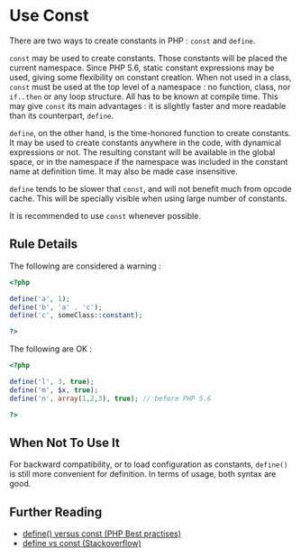 <!-- Good Practices -->
# Use Const

There are two ways to create constants in PHP : `const` and `define`. 

`const` may be used to create constants. Those constants will be placed the current namespace. Since PHP 5.6, static constant expressions may be used, giving some flexibility on constant creation. When not used in a class, `const` must be used at the top level of a namespace : no function, class, nor `if..then`  or any loop structure. All has to be known at compile time. This may give `const` its main advantages : it is slightly faster and more readable than its counterpart, `define`. 

`define`, on the other hand, is the time-honored function to create constants. It may be used to create constants anywhere in the code, with dynamical expressions or not. The resulting constant will be available in the global space, or in the namespace if the namespace was included in the constant name at definition time. It may also be made case insensitive. 

`define` tends to be slower that `const`, and will not benefit much from opcode cache. This will be specially visible when using large number of constants. 

It is recommended to use `const` whenever possible. 

## Rule Details

The following are considered a warning : 

```php
<?php

define('a', 1);
define('b', 'a' . 'c');
define('c', someClass::constant);

?>
```

The following are OK : 

```php
<?php

define('l', 3, true);
define('m', $x, true);
define('n', array(1,2,3), true); // before PHP 5.6

?>
```

## When Not To Use It
For backward compatibility, or to load configuration as constants, `define()` is still more convenient for definition. In terms of usage, both syntax are good.

## Further Reading

* [define() versus const (PHP Best practises)](https://phpbestpractices.org/#constants)
* [define vs const (Stackoverflow)](http://stackoverflow.com/questions/2447791/define-vs-const)

